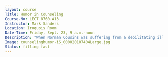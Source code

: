 ```yaml
---
layout: course
Title: Humor in Counseling
Course-No: LECT 8760.A13
Instructor: Mark Sanders
Location: Iroquois Room
Date-Time: Friday, Sept. 23, 9 a.m.-noon
Description: "When Norman Cousins was suffering from a debilitating illness of his immune system, doctors predicted that he would not live a long life. In pain twenty-four hours a day, Cousins discovered that for every ten minutes he laughed, he experienced two hours of pain-free sleep. He actually lived sixteen years longer than his doctors predicted. Participants will leave this workshop with tools that will enable them to incorporate more humor into their work with clients. The second part of this workshop will focus on the use of humor and other strategies to decrease counselor stress, burnout, compassion fatigue, and improve overall organizational health. This promises to be a fun learning experience."
Image: counselinghumor-iS_000020107404Large.jpg
Status: filling fast
---
```

